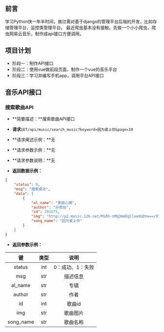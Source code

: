 ## 前言

学习Python快一年半时间，做过需对基于django的管理平台后端的开发，比如存储管理平台、监控类管理平台。
最近爬虫基本没有接触，先做一个小小爬虫，爬虫网易云音乐，制作成api接口方便调用。

## 项目计划

- 阶段一：制作API接口
- 阶段二：使用vue做前段页面，制作一个vue的音乐平台
- 阶段三：学习并编写手机app，调用平台API接口

## 音乐API接口

### 搜索歌曲API

- **简要描述：**搜索歌曲API接口
- **请求**`GET/api/music/search_music?keyword=因为爱上你&page=10`
- **请求阐述示例：**无
- **请求参数示例：**无

- **请求参数说明：**无

- **返回数据示例：**

```json
{
    "status": 0,
    "msg": "搜索成功",
    "data": [
        {
            "al_name": "美丽心境",
         	"author": "孙思怡",
         	"id": 291875,
         	"img": "http://p2.music.126.net/MiRh-nMg3AADgllxeXGDVw==/918092209225224.jpg",
         	"song_name": "因为爱上你"
        }
    ]
}
```

- **返回参数示例：**

|    键     | 类型 |       说明       |
| :-------: | :--: | :--------------: |
|  status   | int  | 0：成功、1：失败 |
|    msg    | str  |     描述信息     |
|  al_name  | str  |       专辑       |
|  author   | str  |       作者       |
|    id     | int  |      歌曲id      |
|    img    | str  |     歌曲图片     |
| song_name | str  |     歌曲名称     |